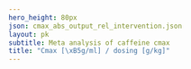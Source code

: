 ```yaml
---
hero_height: 80px
json: cmax_abs_output_rel_intervention.json
layout: pk
subtitle: Meta analysis of caffeine cmax
title: "Cmax [\xB5g/ml] / dosing [g/kg]"
---
```

